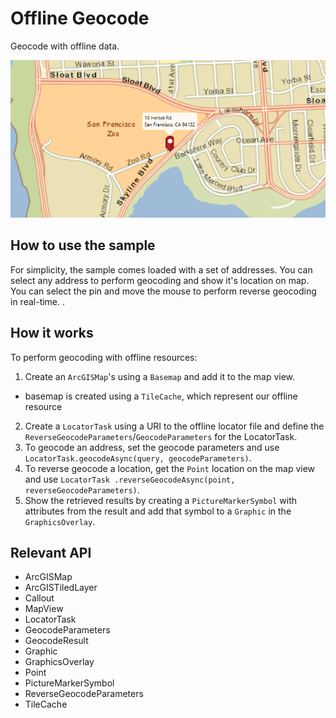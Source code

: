 # Offline Geocode

Geocode with offline data.

![](OfflineGeocode.png)

## How to use the sample

For simplicity, the sample comes loaded with a set of addresses. You can select any address to perform geocoding 
and show it's location on map. You can select the pin and move the mouse to perform reverse geocoding in real-time.
.

## How it works

To perform geocoding with offline resources:


1.  Create an `ArcGISMap`'s using a `Basemap` and add it to the map view.
*   basemap is created using a `TileCache`, which represent our offline resource
2.  Create a `LocatorTask` using a URI to the offline locator file and define the `ReverseGeocodeParameters`/`GeocodeParameters` for  the LocatorTask.
3.  To geocode an address, set the geocode parameters and use `LocatorTask.geocodeAsync(query, geocodeParameters)`.
4.  To reverse geocode a location, get the `Point` location on the map view and use `LocatorTask
  .reverseGeocodeAsync(point, reverseGeocodeParameters)`.
5.  Show the retrieved results by creating a `PictureMarkerSymbol` with attributes from the result and add that symbol to a `Graphic`  in the `GraphicsOverlay`.


## Relevant API


*   ArcGISMap
*   ArcGISTiledLayer
*   Callout
*   MapView
*   LocatorTask
*   GeocodeParameters
*   GeocodeResult
*   Graphic
*   GraphicsOverlay
*   Point
*   PictureMarkerSymbol
*   ReverseGeocodeParameters
*   TileCache



